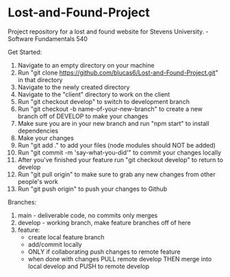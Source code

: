 # Lost-and-Found-Project
Project repository for a lost and found website for Stevens University. -Software Fundamentals 540


Get Started:
1. Navigate to an empty directory on your machine
2. Run "git clone https://github.com/blucas6/Lost-and-Found-Project.git" in that directory
3. Navigate to the newly created directory
4. Navigate to the "client" directory to work on the client
5. Run "git checkout develop" to switch to development branch
6. Run "git checkout -b name-of-your-new-branch" to create a new branch off of DEVELOP to make your changes
7. Make sure you are in your new branch and run "npm start" to install dependencies
8. Make your changes
9. Run "git add ." to add your files (node modules should NOT be added)
10. Run "git commit -m 'say-what-you-did'" to commit your changes locally
11. After you've finished your feature run "git checkout develop" to return to develop
12. Run "git pull origin" to make sure to grab any new changes from other people's work
13. Run "git push origin" to push your changes to Github


Branches:
1. main - deliverable code, no commits only merges
2. develop - working branch, make feature branches off of here
3. feature:
    - create local feature branch
    - add/commit locally
    - ONLY if collaborating push changes to remote feature
    - when done with changes PULL remote develop THEN merge into local develop and PUSH to remote develop
